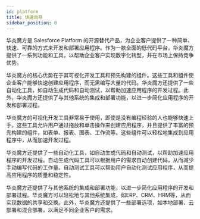 ```yaml
---
id: platform
title: 快速向导
sidebar_position: 0
---
```


华炎魔方是 Salesforce Platform 的开源替代产品，为企业客户提供了一种简单、快速、可靠的方式来开发和部署应用程序。作为一款全面的低代码平台，华炎魔方提供了一系列功能和工具，以帮助企业客户实现数字化转型，并在市场上保持竞争优势。

华炎魔方的核心优势在于其可视化开发工具和预先构建的组件。这些工具和组件使企业客户能够快速创建应用程序，而无需编写大量的代码。华炎魔方还提供了一些自动化工具，如自动生成代码和自动测试，以帮助加速应用程序的开发过程。此外，华炎魔方还提供了与其他系统的集成和部署功能，以进一步简化应用程序的开发和部署过程。

华炎魔方的可视化开发工具非常易于使用，即使是没有编程经验的人也能够快速上手。这些工具允许用户通过拖放和单击操作来创建应用程序，并且提供了丰富的预先构建的组件，如表单、报表、图表、工作流等。这些组件可以轻松地集成到应用程序中，从而加速开发过程。

华炎魔方还提供了一些自动化工具，如自动生成代码和自动测试，以帮助加速应用程序的开发过程。自动生成代码工具可以根据用户的需求自动创建代码，从而减少手动编写代码的工作量。自动测试工具可以帮助用户自动化测试应用程序，从而提高应用程序的质量和稳定性。

华炎魔方还提供了与其他系统的集成和部署功能，以进一步简化应用程序的开发和部署过程。华炎魔方可以轻松地与其他系统集成，如ERP、CRM、HRM等，从而实现数据的共享和交换。此外，华炎魔方还提供了一些部署选项，如本地部署、云部署和混合部署，以满足不同企业客户的需求。
